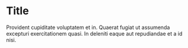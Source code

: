 ---
---

# Title

Provident cupiditate voluptatem et in. Quaerat fugiat ut assumenda excepturi exercitationem quasi. In deleniti eaque aut repudiandae et a id nisi.
